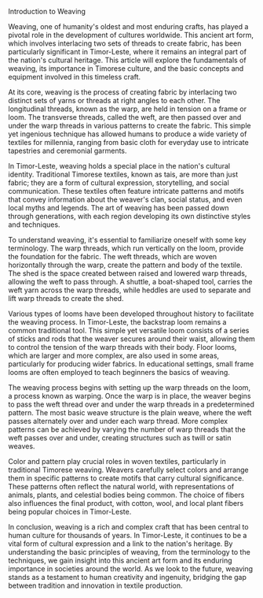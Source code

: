 Introduction to Weaving

Weaving, one of humanity's oldest and most enduring crafts, has played a pivotal role in the development of cultures worldwide. This ancient art form, which involves interlacing two sets of threads to create fabric, has been particularly significant in Timor-Leste, where it remains an integral part of the nation's cultural heritage. This article will explore the fundamentals of weaving, its importance in Timorese culture, and the basic concepts and equipment involved in this timeless craft.

At its core, weaving is the process of creating fabric by interlacing two distinct sets of yarns or threads at right angles to each other. The longitudinal threads, known as the warp, are held in tension on a frame or loom. The transverse threads, called the weft, are then passed over and under the warp threads in various patterns to create the fabric. This simple yet ingenious technique has allowed humans to produce a wide variety of textiles for millennia, ranging from basic cloth for everyday use to intricate tapestries and ceremonial garments.

In Timor-Leste, weaving holds a special place in the nation's cultural identity. Traditional Timorese textiles, known as tais, are more than just fabric; they are a form of cultural expression, storytelling, and social communication. These textiles often feature intricate patterns and motifs that convey information about the weaver's clan, social status, and even local myths and legends. The art of weaving has been passed down through generations, with each region developing its own distinctive styles and techniques.

To understand weaving, it's essential to familiarize oneself with some key terminology. The warp threads, which run vertically on the loom, provide the foundation for the fabric. The weft threads, which are woven horizontally through the warp, create the pattern and body of the textile. The shed is the space created between raised and lowered warp threads, allowing the weft to pass through. A shuttle, a boat-shaped tool, carries the weft yarn across the warp threads, while heddles are used to separate and lift warp threads to create the shed.

Various types of looms have been developed throughout history to facilitate the weaving process. In Timor-Leste, the backstrap loom remains a common traditional tool. This simple yet versatile loom consists of a series of sticks and rods that the weaver secures around their waist, allowing them to control the tension of the warp threads with their body. Floor looms, which are larger and more complex, are also used in some areas, particularly for producing wider fabrics. In educational settings, small frame looms are often employed to teach beginners the basics of weaving.

The weaving process begins with setting up the warp threads on the loom, a process known as warping. Once the warp is in place, the weaver begins to pass the weft thread over and under the warp threads in a predetermined pattern. The most basic weave structure is the plain weave, where the weft passes alternately over and under each warp thread. More complex patterns can be achieved by varying the number of warp threads that the weft passes over and under, creating structures such as twill or satin weaves.

Color and pattern play crucial roles in woven textiles, particularly in traditional Timorese weaving. Weavers carefully select colors and arrange them in specific patterns to create motifs that carry cultural significance. These patterns often reflect the natural world, with representations of animals, plants, and celestial bodies being common. The choice of fibers also influences the final product, with cotton, wool, and local plant fibers being popular choices in Timor-Leste.

In conclusion, weaving is a rich and complex craft that has been central to human culture for thousands of years. In Timor-Leste, it continues to be a vital form of cultural expression and a link to the nation's heritage. By understanding the basic principles of weaving, from the terminology to the techniques, we gain insight into this ancient art form and its enduring importance in societies around the world. As we look to the future, weaving stands as a testament to human creativity and ingenuity, bridging the gap between tradition and innovation in textile production.